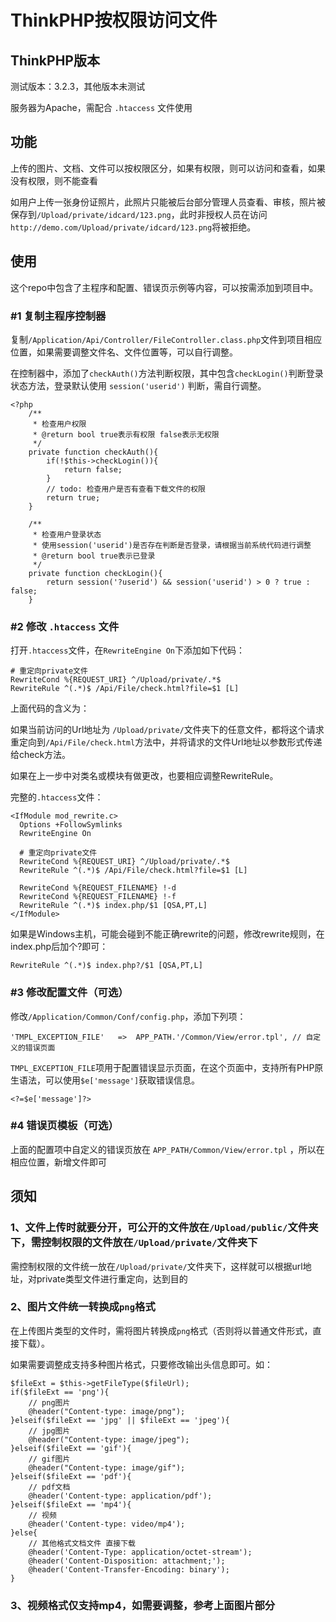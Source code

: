 # ThinkPHP按权限访问文件

## ThinkPHP版本

测试版本：3.2.3，其他版本未测试

服务器为Apache，需配合 `.htaccess` 文件使用

## 功能

上传的图片、文档、文件可以按权限区分，如果有权限，则可以访问和查看，如果没有权限，则不能查看

如用户上传一张身份证照片，此照片只能被后台部分管理人员查看、审核，照片被保存到`/Upload/private/idcard/123.png`，此时非授权人员在访问`http://demo.com/Upload/private/idcard/123.png`将被拒绝。

## 使用

这个repo中包含了主程序和配置、错误页示例等内容，可以按需添加到项目中。

### #1 复制主程序控制器

复制`/Application/Api/Controller/FileController.class.php`文件到项目相应位置，如果需要调整文件名、文件位置等，可以自行调整。

在控制器中，添加了`checkAuth()`方法判断权限，其中包含`checkLogin()`判断登录状态方法，登录默认使用 `session('userid')` 判断，需自行调整。

```
<?php
	/**
     * 检查用户权限
     * @return bool true表示有权限 false表示无权限
     */
    private function checkAuth(){
        if(!$this->checkLogin()){
            return false;
        }
        // todo: 检查用户是否有查看下载文件的权限
        return true;
    }

    /**
     * 检查用户登录状态
     * 使用session('userid')是否存在判断是否登录，请根据当前系统代码进行调整
     * @return bool true表示已登录
     */
    private function checkLogin(){
        return session('?userid') && session('userid') > 0 ? true : false;
    }
```

### #2 修改 `.htaccess` 文件

打开`.htaccess`文件，在`RewriteEngine On`下添加如下代码：

```
# 重定向private文件
RewriteCond %{REQUEST_URI} ^/Upload/private/.*$
RewriteRule ^(.*)$ /Api/File/check.html?file=$1 [L]
```

上面代码的含义为：

如果当前访问的Url地址为 `/Upload/private/`文件夹下的任意文件，都将这个请求重定向到`/Api/File/check.html`方法中，并将请求的文件Url地址以参数形式传递给check方法。

如果在上一步中对类名或模块有做更改，也要相应调整RewriteRule。

完整的`.htaccess`文件：

```
<IfModule mod_rewrite.c>
  Options +FollowSymlinks
  RewriteEngine On

  # 重定向private文件
  RewriteCond %{REQUEST_URI} ^/Upload/private/.*$
  RewriteRule ^(.*)$ /Api/File/check.html?file=$1 [L]

  RewriteCond %{REQUEST_FILENAME} !-d
  RewriteCond %{REQUEST_FILENAME} !-f
  RewriteRule ^(.*)$ index.php/$1 [QSA,PT,L]
</IfModule>
```

如果是Windows主机，可能会碰到不能正确rewrite的问题，修改rewrite规则，在index.php后加个?即可：

```
RewriteRule ^(.*)$ index.php?/$1 [QSA,PT,L]
```

### #3 修改配置文件（可选）

修改`/Application/Common/Conf/config.php`，添加下列项：

```
'TMPL_EXCEPTION_FILE'	=>	APP_PATH.'/Common/View/error.tpl', // 自定义的错误页面
```

`TMPL_EXCEPTION_FILE`项用于配置错误显示页面，在这个页面中，支持所有PHP原生语法，可以使用`$e['message']`获取错误信息。

```
<?=$e['message']?>
```

### #4 错误页模板（可选）

上面的配置项中自定义的错误页放在 `APP_PATH/Common/View/error.tpl` ，所以在相应位置，新增文件即可

## 须知

### 1、文件上传时就要分开，可公开的文件放在`/Upload/public/`文件夹下，需控制权限的文件放在`/Upload/private/`文件夹下

需控制权限的文件统一放在`/Upload/private/`文件夹下，这样就可以根据url地址，对private类型文件进行重定向，达到目的

### 2、图片文件统一转换成`png`格式

在上传图片类型的文件时，需将图片转换成`png`格式（否则将以普通文件形式，直接下载）。

如果需要调整成支持多种图片格式，只要修改输出头信息即可。如：

```
$fileExt = $this->getFileType($fileUrl);
if($fileExt == 'png'){
	// png图片
	@header("Content-type: image/png");
}elseif($fileExt == 'jpg' || $fileExt == 'jpeg'){
	// jpg图片
	@header("Content-type: image/jpeg");
}elseif($fileExt == 'gif'){
	// gif图片
	@header("Content-type: image/gif");
}elseif($fileExt == 'pdf'){
	// pdf文档
	@header('Content-type: application/pdf');
}elseif($fileExt == 'mp4'){
	// 视频
	@header('Content-type: video/mp4');
}else{
	// 其他格式文档文件 直接下载
	@header('Content-Type: application/octet-stream');
	@header('Content-Disposition: attachment;');
	@header('Content-Transfer-Encoding: binary');
}
```

### 3、视频格式仅支持mp4，如需要调整，参考上面图片部分

